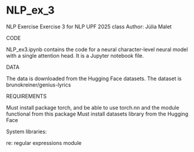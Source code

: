 # NLP_ex_3

NLP Exercise Exercise 3 for NLP UPF 2025 class 
Author: Júlia Malet

CODE

NLP_ex3.ipynb contains the code for a neural character-level neural model with a single attention head. It is a Jupyter notebook file.

DATA

The data is downloaded from the Hugging Face datasets. The dataset is brunokreiner/genius-lyrics

REQUIREMENTS

Must install package torch, and be able to use torch.nn and the module functional from this package Must install datasets library from the Hugging Face

System libraries:

re: regular expressions module
